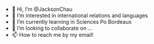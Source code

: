 - 👋 Hi, I’m @JacksonChau
- 👀 I’m interested in international relations and languages
- 🌱 I’m currently learning in Sciences Po Bordeaux
- 💞️ I’m looking to collaborate on ...
- 📫 How to reach me by my email!

<!---
JacksonChau/JacksonChau is a ✨ special ✨ repository because its `README.md` (this file) appears on your GitHub profile.
You can click the Preview link to take a look at your changes.
--->
